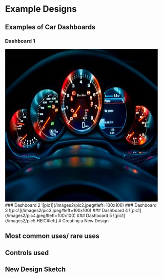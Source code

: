 # Example Designs

## Examples of Car Dashboards 
### Dashboard 1
<img src="images2/pic1.jpeg" width="500" height="500">
### Dashboard 2
![pic1](/images2/pic2.jpeg#left=100x100)
### Dashboard 3
![pic1](/images2/pic3.jpeg#left=100x100)
### Dashboard 4
![pic1](/images2/pic4.jpeg#left=100x100)
### Dashboard 5
![pic1](/images2/pic5.HEIC#left)
# Creating a New Design

## Most common uses/ rare uses

## Controls used

## New Design Sketch
